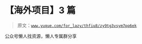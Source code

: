 # 【海外项目】3 篇

> 原文：[`www.yuque.com/for_lazy/thfiu8/zy9tg3vsym7pp6ek`](https://www.yuque.com/for_lazy/thfiu8/zy9tg3vsym7pp6ek)



公众号懒人找资源，懒人专属群分享